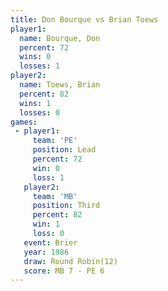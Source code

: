 ```yaml
---
title: Don Bourque vs Brian Toews
player1:            
  name: Bourque, Don
  percent: 72       
  wins: 0           
  losses: 1         
player2:            
  name: Toews, Brian
  percent: 82       
  wins: 1           
  losses: 0         
games:
 - player1:        
     team: 'PE'    
     position: Lead
     percent: 72   
     win: 0        
     loss: 1       
   player2:         
     team: 'MB'     
     position: Third
     percent: 82    
     win: 1         
     loss: 0        
   event: Brier         
   year: 1986           
   draw: Round Robin(12)
   score: MB 7 - PE 6   
---
```

